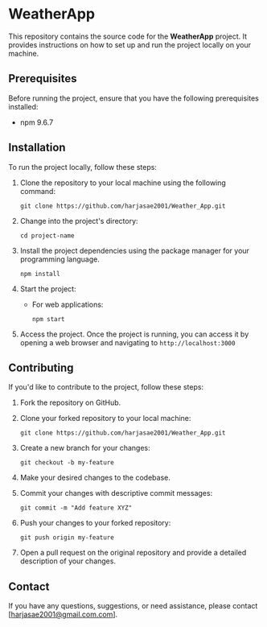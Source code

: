 # WeatherApp

This repository contains the source code for the **WeatherApp** project. It provides instructions on how to set up and run the project locally on your machine.

## Prerequisites

Before running the project, ensure that you have the following prerequisites installed:

- npm 9.6.7

## Installation

To run the project locally, follow these steps:

1. Clone the repository to your local machine using the following command:

   ```shell
   git clone https://github.com/harjasae2001/Weather_App.git
   ```

2. Change into the project's directory:

   ```shell
   cd project-name
   ```

3. Install the project dependencies using the package manager for your programming language.

   ```shell
   npm install
   ```

4. Start the project:

   - For web applications:

     ```shell
     npm start
     ```

5. Access the project. Once the project is running, you can access it by opening a web browser and navigating to `http://localhost:3000`

## Contributing

If you'd like to contribute to the project, follow these steps:

1. Fork the repository on GitHub.

2. Clone your forked repository to your local machine:

   ```shell
   git clone https://github.com/harjasae2001/Weather_App.git
   ```

3. Create a new branch for your changes:

   ```shell
   git checkout -b my-feature
   ```

4. Make your desired changes to the codebase.

5. Commit your changes with descriptive commit messages:

   ```shell
   git commit -m "Add feature XYZ"
   ```

6. Push your changes to your forked repository:

   ```shell
   git push origin my-feature
   ```

7. Open a pull request on the original repository and provide a detailed description of your changes.

## Contact

If you have any questions, suggestions, or need assistance, please contact [harjasae2001@gmail.com.com].
